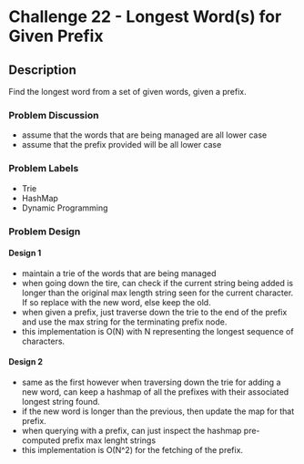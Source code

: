 # Challenge 22 - Longest Word(s) for Given Prefix
## Description
>
Find the longest word from a set of given words, given a prefix.

### Problem Discussion
- assume that the words that are being managed are all lower case
- assume that the prefix provided will be all lower case

### Problem Labels
- Trie
- HashMap
- Dynamic Programming

### Problem Design
#### Design 1
- maintain a trie of the words that are being managed
- when going down the tire, can check if the current string being added is longer than the original max length string seen for the current character.  If so replace with the new word, else keep the old.
- when given a prefix, just traverse down the trie to the end of the prefix and use the max string for the terminating prefix node.  
- this implementation is O(N) with N representing the longest sequence of characters.

#### Design 2
- same as the first however when traversing down the trie for adding a new word, can keep a hashmap of all the prefixes with their associated longest string found.  
- if the new word is longer than the previous, then update the map for that prefix.
- when querying with a prefix, can just inspect the hashmap pre-computed prefix max lenght strings
- this implementation is O(N^2) for the fetching of the prefix.